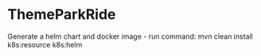 # ThemeParkRide

Generate a helm chart and docker image - run command: 
mvn clean install k8s:resource k8s:helm      
